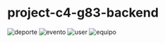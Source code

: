 # project-c4-g83-backend

![deporte](https://user-images.githubusercontent.com/52190352/192162164-6c6ff02e-7cfe-43fa-9519-a586e36e4ef0.png)
![evento](https://user-images.githubusercontent.com/52190352/192162165-4df21177-55e6-4ade-bea8-33c8566d0cd0.png)
![user](https://user-images.githubusercontent.com/52190352/192162167-72025861-e46d-4890-bb50-37b101177c6b.png)
![equipo](https://user-images.githubusercontent.com/52190352/192162169-c2b71f92-abbc-431d-817b-464f8b10e8eb.png)
